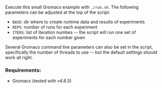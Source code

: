 
Execute this small Gromacs example with `./run.sh`.  The following parameters
can be adjusted at the top of the script:

* `BASE`:  dir where to create runtime data and results of experiments
* `REPS`:  number of runs for each experiment
* `ITERS`: list of iteration numbes -- the script will run one set of
           experiments for each number given

Several Gromacs command line parameters can also be set in the script,
specifically the number of threads to use -- but the default settings
should work all right.

### Requirements:

* Gromacs (tested with v4.6.5)

